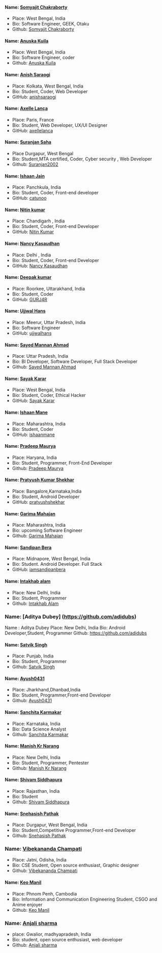#### Name: [Somyajit Chakraborty](https://github.com/Samsomyajit)
- Place: West Bengal, India
- Bio: Software Engineer, GEEK, Otaku
- Github: [Somyajit Chakraborty](https://github.com/Samsomyajit)
#### Name: [Anuska Kuila](https://github.com/AnuskaKuila7811)
- Place: West Bengal, India
- Bio: Software Engineer, coder
- Github: [Anuska Kuila](https://github.com/AnuskaKuila7811)
#### Name: [Anish Saraogi](https://github.com/anishsaraogi)
- Place: Kolkata, West Bengal, India
- Bio: Student, Coder, Web Developer
- GitHub: [anishsaraogi](https://github.com/anishsaraogi)

#### Name: [Axelle Lança](https://github.com/axellelanca)
- Place: Paris, France
- Bio: Student, Web Developer, UX/UI Designer
- GitHub: [axellelanca](https://github.com/axellelanca)

#### Name: [Suranjan Saha](https://github.com/Suranjan2002)
- Place Durgapur, West Bengal
- Bio: Student,MTA certified, Coder, Cyber security , Web Developer
- Github: [Suranjan2002](https://github.com/Suranjan2002)

#### Name: [Ishaan Jain](https://github.com/catunoo)
- Place: Panchkula, India
- Bio: Student, Coder, Front-end developer
- GitHub: [catunoo](https://github.com/catunoo)

#### Name: [Nitin kumar](https://github.com/capt-doki)
- Place: Chandigarh , India
- Bio: Student, Coder, Front-end Developer
- GitHub: [Nitin Kumar](https://github.com/capt-doki)

#### Name: [Nancy Kasaudhan](https://github.com/nancyKasaudhan20)
- Place: Delhi , India
- Bio: Student, Coder, Front-end Developer
- GitHub: [Nancy Kasaudhan](https://github.com/nancyKasaudhan20)

#### Name: [Deepak kumar](https://github.com/GURJ4R)
- Place: Roorkee, Uttarakhand, India
- Bio: Student, Coder
- GitHub: [GURJ4R](https://github.com/GURJ4R)

#### Name: [Ujjwal Hans](https://github.com/ujjwalhans)
- Place: Meerur, Uttar Pradesh, India
- Bio: Software Engineer
- GitHub: [ujjwalhans](https://github.com/ujjwalhans)

#### Name: [Sayed Mannan Ahmad](https://github.com/MannanAhmad)
- Place: Uttar Pradesh, India
- Bio: BI Developer, Software Developer, Full Stack Developer
- Github: [Sayed Mannan Ahmad](https://github.com/MannanAhmad)

#### Name: [Sayak Karar](https://github.com/Sayak-Karar-2581)
- Place: West Bengal, India
- Bio: Student, Coder, Ethical Hacker
- GitHub: [Sayak Karar](https://github.com/Sayak-Karar-2581)


#### Name: [Ishaan Mane](https://github.com/ishaanmane)
- Place: Maharashtra, India
- Bio: Student, Coder
- GitHub: [ishaanmane](https://github.com/ishaanmane)


#### Name: [Pradeep Maurya](https://github.com/mauryapradeep)
- Place: Haryana, India
- Bio: Student, Programmer, Front-End Developer 
- Github: [Pradeep Maurya](https://github.com/mauryapradeep)



#### Name: [Pratyush Kumar Shekhar](https://github.com/pratyushshekhar/)
- Place: Bangalore,Karnataka,India
- Bio: Student, Android Developer
- GitHub: [pratyushshekhar](https://github.com/pratyushshekhar/)

#### Name: [Garima Mahajan](https://github.com/GarimaMahajan20)
- Place: Maharashtra, India
- Bio: upcoming Software Engineer
- Github: [Garima Mahajan](https://github.com/GarimaMahajan20)


#### Name: [Sandipan Bera](https://github.com/iamsandipanbera)
- Place: Midnapore, West Bengal, India
- Bio: Student. Android Developer. Full Stack
- GitHub: [iamsandipanbera](https://github.com/iamsandipanbera)


#### Name: [Intakhab alam](https://github.com/intakhab1)
- Place: New Delhi, India
- Bio: Student, Programmer
- Github: [Intakhab Alam](https://github.com/intakhab1)


### Name: [Aditya Dubey] (https://github.com/adidubs)
Name : Aditya Dubey
Place: New Delhi, India
Bio: Android Developer,Student, Programmer
Github: https://github.com/adidubs


#### Name: [Satvik Singh](https://github.com/CO18344)
- Place: Punjab, India
- Bio: Student, Programmer
- Github: [Satvik Singh](https://github.com/CO18344)


#### Name: [Ayush0431](https://github.com/Ayush0431)
- Place: Jharkhand,Dhanbad,India
- Bio: Student, Programmer,Front-end Developer
- Github: [Ayush0431](https://github.com/Ayush0431)


#### Name: [Sanchita Karmakar](https://github.com/SanBuilds)
- Place: Karnataka, India
- Bio: Data Science Analyst
- Github: [Sanchita Karmakar](https://github.com/SanBuilds)



#### Name: [Manish Kr Narang](https://github.com/mknsec)
- Place: New Delhi, India
- Bio: Student, Programmer, Pentester
- Github: [Manish Kr Narang](https://github.com/mknsec)


#### Name: [Shivam Siddhapura](https://github.com/shivamsiddhapura)
- Place: Rajasthan, India
- Bio: Student 
- Github: [Shivam Siddhapura](https://github.com/shivamsiddhapura)


#### Name: [Snehasish Pathak](https://github.com/snehasish-pathak)
- Place: Durgapur, West Bengal, India
- Bio: Student,Competitive Programmer,Front-end Developer
- Github: [Snehasish Pathak](https://github.com/snehasish-pathak)


### Name: [Vibekananda Champati](https://github.com/champati-v)
- Place: Jatni, Odisha, India
- Bio: CSE Student, Open source enthusiast, Graphic designer
- Github: [Vibekananda Champati](https://github.com/champati-v)

#### Name: [Keo Manil](https://github.com/ManiL-Keo)
- Place: Phnom Penh, Cambodia
- Bio: Information and Communication Engineering Student, CSGO and Anime enjoyer
- Github: [Keo Manil](https://github.com/ManiL-Keo)


### Name: [Anjali sharma](https://anjalisharma3463.github.io/)
- place: Gwalior, madhyapradesh, India
- Bio: student, open source enthusiast, web developer
- Github: [Anjali sharma](https://github.com/Anjalisharma3463)

